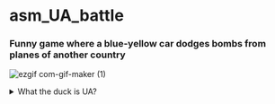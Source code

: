 # asm_UA_battle
### Funny game where a blue-yellow car dodges bombs from planes of another country

![ezgif com-gif-maker (1)](https://user-images.githubusercontent.com/46136468/167163440-ee7ef9df-0f68-44d9-b5b9-4c1eea524a54.gif)

<details><summary>What the duck is UA?</summary>
<p>

UA in repo's name stands for *Unauthorized Authentic*

</p>
</details>
